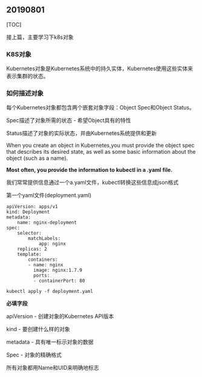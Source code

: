 ## 20190801

[TOC]

接上篇，主要学习下k8s对象

### K8S对象

Kubernetes对象是Kubernetes系统中的持久实体，Kubernetes使用这些实体来表示集群的状态。

### 如何描述对象

每个Kubernetes对象都包含两个嵌套对象字段：Object Spec和Object Status。

Spec描述了对象所需的状态 - 希望Object具有的特性

Status描述了对象的实际状态，并由Kubernetes系统提供和更新



When you create an object in Kubernetes,you must provide the object spec that describes its desired state, as well as some basic information about the object (such as a name). 

**Most often, you provide the information to kubectl in a .yaml file.**

我们常常提供信息通过一个a.yaml文件，kubectl转换这些信息成json格式

第一个yaml文件(deployment.yaml)

```
apiVersion: apps/v1
kind: Deployment
metadata:
	name: nginx-deployment
spec:
	selector:
		matchLabels:
			app: nginx
	replicas: 2
	template:
		containers:
		- name: nginx
		  image: nginx:1.7.9
		  ports:
		  - containerPort: 80
```



```
kubectl apply -f deployment.yaml
```

**必填字段**

apiVersion - 创建对象的Kubernetes API版本

kind - 要创建什么样的对象

metadata - 具有唯一标示对象的数据

Spec - 对象的精确格式



所有对象都用Name和UID来明确地标志